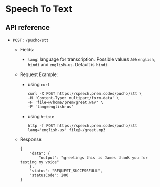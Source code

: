 # Speech To Text

## API reference

- `POST` : `/pucho/stt`
  - Fields:
    - `lang`: language for transcription. Possible values are `english`, `hindi` and `english-us`. Default is `hindi`.

  - Request Example:
    - using `curl`
      ```
      curl -X POST https://speech.prem.codes/pucho/stt \
      -H 'Content-Type: multipart/form-data' \
      -F 'file=@/home/prem/greet.wav' \
      -F 'lang=english-us'
      ```
    - using `httpie`
      ```
      http -f POST https://speech.prem.codes/pucho/stt lang='english-us' file@~/greet.mp3
      ```

  - Response:
    ```
    {
        "data": {
            "output": "greetings this is James thank you for testing my voice"
        },
        "status": "REQUEST_SUCCESSFULL",
        "statusCode": 200
    }
    ```
